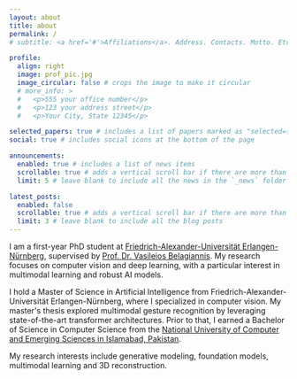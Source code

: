 ```yaml
---
layout: about
title: about
permalink: /
# subtitle: <a href='#'>Affiliations</a>. Address. Contacts. Motto. Etc.

profile:
  align: right
  image: prof_pic.jpg
  image_circular: false # crops the image to make it circular
  # more_info: >
  #   <p>555 your office number</p>
  #   <p>123 your address street</p>
  #   <p>Your City, State 12345</p>

selected_papers: true # includes a list of papers marked as "selected={true}"
social: true # includes social icons at the bottom of the page

announcements:
  enabled: true # includes a list of news items
  scrollable: true # adds a vertical scroll bar if there are more than 3 news items
  limit: 5 # leave blank to include all the news in the `_news` folder

latest_posts:
  enabled: false
  scrollable: true # adds a vertical scroll bar if there are more than 3 new posts items
  limit: 3 # leave blank to include all the blog posts
---
```


I am a first-year PhD student at [Friedrich-Alexander-Universität Erlangen-Nürnberg](https://www.fau.de/), supervised by [Prof. Dr. Vasileios Belagiannis](https://www.lms.tf.fau.eu/person/vasileios-belagiannis/). My research focuses on computer vision and deep learning, with a particular interest in multimodal learning and robust AI models.

I hold a Master of Science in Artificial Intelligence from Friedrich-Alexander-Universität Erlangen-Nürnberg, where I specialized in computer vision. My master's thesis explored multimodal gesture recognition by leveraging state-of-the-art transformer architectures. Prior to that, I earned a Bachelor of Science in Computer Science from the [National University of Computer and Emerging Sciences in Islamabad, Pakistan](http://isb.nu.edu.pk/). 

My research interests include generative modeling, foundation models, multimodal learning and 3D reconstruction.
